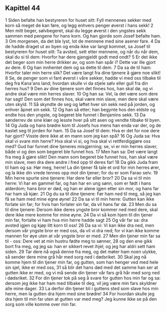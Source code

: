 ## Kapittel 44

1 Siden befalte han bestyreren for huset sitt: Fyll mennenes sekker med korn så meget de kan føre, og legg enhvers penger øverst i hans sekk!
2 Men mitt beger, sølvbegeret, skal du legge øverst i den yngstes sekk sammen med pengene for hans korn. Og han gjorde som Josef befalte ham.
3 Om morgenen, da det ble lyst, lot de mennene med sine asener fare.
4 Da de hadde draget ut av byen og enda ikke var langt kommet, sa Josef til bestyreren for huset sitt: Ta avsted, sett etter mennene, og når du når dem, skal du si til dem: Hvorfor har dere gjengjeldt godt med ondt?
5 Er det ikke det beger som min herre drikker av, og som han spår i? Dette var ille gjort av dere.
6 Og han innhentet dem og sa dette til dem.
7 Da sa de til ham: Hvorfor taler min herre slik? Det være langt fra dine tjenere å gjøre noe slikt!
8 Se, de penger som vi fant øverst i våre sekker, hadde vi med oss tilbake til deg fra Kana'ans land; hvordan skulle vi da stjele sølv eller gull fra din herres hus?
9 Den av dine tjenere som det finnes hos, han skal dø, og vi andre skal være min herres slaver.
10 Og han sa: Vel, la det være som dere har sagt! Den som det finnes hos, skal være min slave, men dere skal være uten skyld.
11 Så skyndte de seg og løftet hver sin sekk ned på jorden, og enhver åpnet sin sekk.
12 Og han så etter; han begynte hos den eldste og endte hos den yngste, og begeret ble funnet i Benjamins sekk.
13 Da sønderrev de sine klær og lesste hver på sitt asen og vendte tilbake til byen.
14 Og Juda og hans brødre kom til Josefs hus mens han enda var der, og de kastet seg til jorden for ham.
15 Da sa Josef til dem: Hva er det for noe dere har gjort? Visste dere ikke at en mann som jeg kan spå?
16 Og Juda sa: Hva skal vi svare min herre? Hva skal vi si, og hva skal vi rettferdiggjøre oss med? Gud har funnet dine tjeneres misgjerning; se, vi er min herres slaver, både vi og den som begeret ble funnet hos.
17 Men han sa: Det være langt fra meg å gjøre slikt! Den mann som begeret ble funnet hos, han skal være min slave, men dra dere andre i fred opp til deres far!
18 Da gikk Juda fram til ham og sa: Hør meg, herre! La din tjener få tale et ord for min herres ører, og la ikke din vrede tennes opp mot din tjener; for du er som Farao selv.
19 Min herre spurte sine tjenere: Har dere far eller bror?
20 Da sa vi til min herre: Vi har en gammel far, og han har en ung sønn, som er født i hans alderdom; hans bror er død, og han er alene igjen etter sin mor, og hans far har ham så kjær.
21 Og du sa til dine tjenere: Før ham ned til meg, så jeg kan få se ham med mine egne øyne!
22 Da sa vi til min herre: Gutten kan ikke forlate sin far; for hvis han forlater sin far, da vil hans far dø.
23 Men du sa til dine tjenere: Dersom ikke deres yngste bror kommer ned med dere, skal dere ikke mere komme for mine øyne.
24 Da vi så kom hjem til din tjener min far, fortalte vi ham hva min herre hadde sagt
25 Og vår far sa: dra avsted igjen og kjøp litt korn til oss!
26 Da sa vi: Vi kan ikke dra ned, men dersom vår yngste bror er med oss, da vil vi dra ned; for vi kan ikke komme mannen for øye uten at vår yngste bror er med.
27 Men din tjener min far sa til - oss: Dere vet at min hustru fødte meg to sønner,
28 og den ene gikk bort fra meg, og jeg sa: han er sikkert revet ihjel; og jeg har aldri sett ham siden.
29 Tar dere nå også denne fra meg, og det møter ham noen ulykke, så sender dere mine grå hår med sorg ned i dødsriket.
30 Skal jeg nå komme hjem til din tjener min far, og gutten, som han henger ved med hele sin sjel, ikke er med oss,
31 så blir det hans død med det samme han ser at gutten ikke er med, og vi må sende din tjener vår fars grå hår med sorg ned i dødsriket.
32 For din tjener tok på seg å svare for gutten hos min far og sa: dersom jeg ikke har ham med tilbake til deg, vil jeg være min fars skyldner alle mine dager.
33 La derfor din tjener bli i guttens sted som slave hos min herre, men la gutten dra hjem med sine brødre!
34 For hvordan skulle jeg dra hjem til min far uten at gutten var med meg? Jeg kunne ikke se på den sorg som ville komme over min far.
